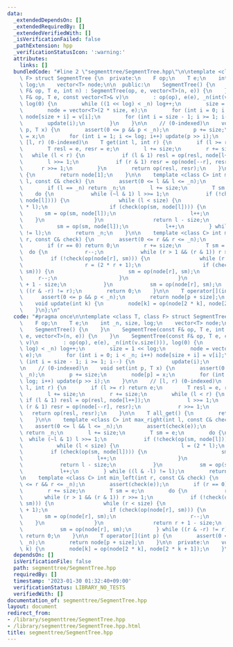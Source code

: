 ```yaml
---
data:
  _extendedDependsOn: []
  _extendedRequiredBy: []
  _extendedVerifiedWith: []
  _isVerificationFailed: false
  _pathExtension: hpp
  _verificationStatusIcon: ':warning:'
  attributes:
    links: []
  bundledCode: "#line 2 \"segmenttree/SegmentTree.hpp\"\n\ntemplate <class T, class\
    \ F> struct SegmentTree {\n  private:\n    F op;\n    T e;\n    int _n, size,\
    \ log;\n    vector<T> node;\n\n  public:\n    SegmentTree() {\n    }\n    SegmentTree(const\
    \ F& op, T e, int n) : SegmentTree(op, e, vector<T>(n, e)) {\n    }\n    SegmentTree(const\
    \ F& op, T e, const vector<T>& v)\n        : op(op), e(e), _n(int(v.size())),\
    \ log(0) {\n        while ((1 << log) < _n) log++;\n        size = 1 << log;\n\
    \        node = vector<T>(2 * size, e);\n        for (int i = 0; i < _n; i++)\
    \ node[size + i] = v[i];\n        for (int i = size - 1; i >= 1; i--) {\n    \
    \        update(i);\n        }\n    }\n\n    // (0-indexed)\n    void set(int\
    \ p, T x) {\n        assert(0 <= p && p < _n);\n        p += size;\n        node[p]\
    \ = x;\n        for (int i = 1; i <= log; i++) update(p >> i);\n    }\n\n    //\
    \ [l, r) (0-indexed)\n    T get(int l, int r) {\n        if (l >= r) return e;\n\
    \        T resl = e, resr = e;\n        l += size;\n        r += size;\n     \
    \   while (l < r) {\n            if (l & 1) resl = op(resl, node[l++]);\n    \
    \        l >>= 1;\n            if (r & 1) resr = op(node[--r], resr);\n      \
    \      r >>= 1;\n        }\n        return op(resl, resr);\n    }\n\n    T all_get()\
    \ {\n        return node[1];\n    }\n\n    template <class C> int max_right(int\
    \ l, const C& check) {\n        assert(0 <= l && l <= _n);\n        assert(check(e));\n\
    \        if (l == _n) return _n;\n        l += size;\n        T sm = e;\n    \
    \    do {\n            while (~l & 1) l >>= 1;\n            if (!check(op(sm,\
    \ node[l]))) {\n                while (l < size) {\n                    l = (2\
    \ * l);\n                    if (check(op(sm, node[l]))) {\n                 \
    \       sm = op(sm, node[l]);\n                        l++;\n                \
    \    }\n                }\n                return l - size;\n            }\n \
    \           sm = op(sm, node[l]);\n            l++;\n        } while ((l & -l)\
    \ != l);\n        return _n;\n    }\n\n    template <class C> int min_left(int\
    \ r, const C& check) {\n        assert(0 <= r && r <= _n);\n        assert(check(e));\n\
    \        if (r == 0) return 0;\n        r += size;\n        T sm = e;\n      \
    \  do {\n            r--;\n            while (r > 1 && (r & 1)) r >>= 1;\n   \
    \         if (!check(op(node[r], sm))) {\n                while (r < size) {\n\
    \                    r = (2 * r + 1);\n                    if (check(op(node[r],\
    \ sm))) {\n                        sm = op(node[r], sm);\n                   \
    \     r--;\n                    }\n                }\n                return r\
    \ + 1 - size;\n            }\n            sm = op(node[r], sm);\n        } while\
    \ ((r & -r) != r);\n        return 0;\n    }\n\n    T operator[](int p) {\n  \
    \      assert(0 <= p && p < _n);\n        return node[p + size];\n    }\n\n  private:\n\
    \    void update(int k) {\n        node[k] = op(node[2 * k], node[2 * k + 1]);\n\
    \    }\n};\n"
  code: "#pragma once\n\ntemplate <class T, class F> struct SegmentTree {\n  private:\n\
    \    F op;\n    T e;\n    int _n, size, log;\n    vector<T> node;\n\n  public:\n\
    \    SegmentTree() {\n    }\n    SegmentTree(const F& op, T e, int n) : SegmentTree(op,\
    \ e, vector<T>(n, e)) {\n    }\n    SegmentTree(const F& op, T e, const vector<T>&\
    \ v)\n        : op(op), e(e), _n(int(v.size())), log(0) {\n        while ((1 <<\
    \ log) < _n) log++;\n        size = 1 << log;\n        node = vector<T>(2 * size,\
    \ e);\n        for (int i = 0; i < _n; i++) node[size + i] = v[i];\n        for\
    \ (int i = size - 1; i >= 1; i--) {\n            update(i);\n        }\n    }\n\
    \n    // (0-indexed)\n    void set(int p, T x) {\n        assert(0 <= p && p <\
    \ _n);\n        p += size;\n        node[p] = x;\n        for (int i = 1; i <=\
    \ log; i++) update(p >> i);\n    }\n\n    // [l, r) (0-indexed)\n    T get(int\
    \ l, int r) {\n        if (l >= r) return e;\n        T resl = e, resr = e;\n\
    \        l += size;\n        r += size;\n        while (l < r) {\n           \
    \ if (l & 1) resl = op(resl, node[l++]);\n            l >>= 1;\n            if\
    \ (r & 1) resr = op(node[--r], resr);\n            r >>= 1;\n        }\n     \
    \   return op(resl, resr);\n    }\n\n    T all_get() {\n        return node[1];\n\
    \    }\n\n    template <class C> int max_right(int l, const C& check) {\n    \
    \    assert(0 <= l && l <= _n);\n        assert(check(e));\n        if (l == _n)\
    \ return _n;\n        l += size;\n        T sm = e;\n        do {\n          \
    \  while (~l & 1) l >>= 1;\n            if (!check(op(sm, node[l]))) {\n     \
    \           while (l < size) {\n                    l = (2 * l);\n           \
    \         if (check(op(sm, node[l]))) {\n                        sm = op(sm, node[l]);\n\
    \                        l++;\n                    }\n                }\n    \
    \            return l - size;\n            }\n            sm = op(sm, node[l]);\n\
    \            l++;\n        } while ((l & -l) != l);\n        return _n;\n    }\n\
    \n    template <class C> int min_left(int r, const C& check) {\n        assert(0\
    \ <= r && r <= _n);\n        assert(check(e));\n        if (r == 0) return 0;\n\
    \        r += size;\n        T sm = e;\n        do {\n            r--;\n     \
    \       while (r > 1 && (r & 1)) r >>= 1;\n            if (!check(op(node[r],\
    \ sm))) {\n                while (r < size) {\n                    r = (2 * r\
    \ + 1);\n                    if (check(op(node[r], sm))) {\n                 \
    \       sm = op(node[r], sm);\n                        r--;\n                \
    \    }\n                }\n                return r + 1 - size;\n            }\n\
    \            sm = op(node[r], sm);\n        } while ((r & -r) != r);\n       \
    \ return 0;\n    }\n\n    T operator[](int p) {\n        assert(0 <= p && p <\
    \ _n);\n        return node[p + size];\n    }\n\n  private:\n    void update(int\
    \ k) {\n        node[k] = op(node[2 * k], node[2 * k + 1]);\n    }\n};"
  dependsOn: []
  isVerificationFile: false
  path: segmenttree/SegmentTree.hpp
  requiredBy: []
  timestamp: '2023-01-30 01:32:40+09:00'
  verificationStatus: LIBRARY_NO_TESTS
  verifiedWith: []
documentation_of: segmenttree/SegmentTree.hpp
layout: document
redirect_from:
- /library/segmenttree/SegmentTree.hpp
- /library/segmenttree/SegmentTree.hpp.html
title: segmenttree/SegmentTree.hpp
---
```

